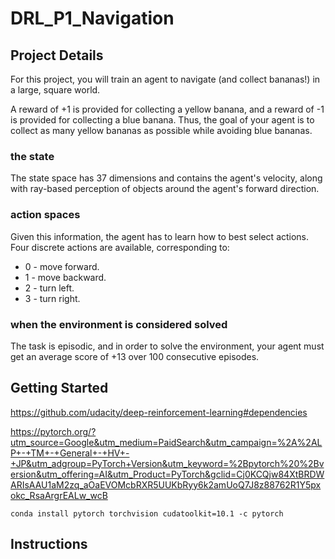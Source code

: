 # DRL_P1_Navigation

## Project Details

For this project, you will train an agent to navigate (and collect bananas!) in a large, square world.

A reward of +1 is provided for collecting a yellow banana, and a reward of -1 is provided for collecting a blue banana. Thus, the goal of your agent is to collect as many yellow bananas as possible while avoiding blue bananas.

### the state

The state space has 37 dimensions and contains the agent's velocity, along with ray-based perception of objects around the agent's forward direction. 

### action spaces

Given this information, the agent has to learn how to best select actions. Four discrete actions are available, corresponding to:

* 0 - move forward.
* 1 - move backward.
* 2 - turn left.
* 3 - turn right.

### when the environment is considered solved

The task is episodic, and in order to solve the environment, your agent must get an average score of +13 over 100 consecutive episodes.


## Getting Started


https://github.com/udacity/deep-reinforcement-learning#dependencies

https://pytorch.org/?utm_source=Google&utm_medium=PaidSearch&utm_campaign=%2A%2ALP+-+TM+-+General+-+HV+-+JP&utm_adgroup=PyTorch+Version&utm_keyword=%2Bpytorch%20%2Bversion&utm_offering=AI&utm_Product=PyTorch&gclid=Cj0KCQjw84XtBRDWARIsAAU1aM2zq_aOaEVOMcbRXR5UUKbRyy6k2amUoQ7J8z88762R1Y5pxokc_RsaArgrEALw_wcB

``
conda install pytorch torchvision cudatoolkit=10.1 -c pytorch
``
## Instructions


